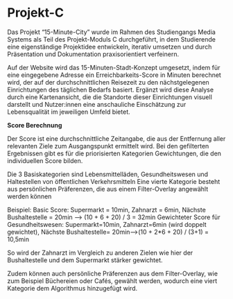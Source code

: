 # Projekt-C

Das Projekt “15-Minute-City” wurde im Rahmen des Studiengangs Media Systems als Teil des Projekt-Moduls C durchgeführt, in dem Studierende eine eigenständige Projektidee entwickeln, iterativ umsetzen und durch Präsentation und Dokumentation praxisorientiert verfeinern.

Auf der Website wird das 15-Minuten-Stadt-Konzept umgesetzt, indem für eine eingegebene Adresse ein Erreichbarkeits-Score in Minuten berechnet wird, der auf der durchschnittlichen Reisezeit zu den nächstgelegenen Einrichtungen des täglichen Bedarfs basiert. Ergänzt wird diese Analyse durch eine Kartenansicht, die die Standorte dieser Einrichtungen visuell darstellt und Nutzer:innen eine anschauliche Einschätzung zur Lebensqualität im jeweiligen Umfeld bietet.


**Score Berechnung**

Der Score ist eine durchschnittliche Zeitangabe, die aus der Entfernung aller relevanten Ziele zum Ausgangspunkt ermittelt wird.
Bei den gefilterten Ergebnissen gibt es für die priorisierten Kategorien Gewichtungen, die den individuellen Score bilden.

Die 3 Basiskategorien sind Lebensmittelläden, Gesundheitswesen und Haltestellen von öffentlichen Verkehrsmitteln
Eine vierte Kategorie besteht aus persönlichen Präferenzen, die aus einem Filter-Overlay angewählt werden können

Beispiel:
Basic Score: Supermarkt = 10min, Zahnarzt = 6min, Nächste Bushaltestelle = 20min --> (10 + 6 + 20) / 3 = 32min 
Gewichteter Score für Gesundheitswesen: Supermarkt=10min, Zahnarzt=6min (wird doppelt gewichtet), Nächste Bushaltestelle= 20min-->(10 + 2*6 + 20) / (3+1) = 10,5min

So wird der Zahnarzt im Vergleich zu anderen Zielen wie hier der Bushaltestelle und dem Supermarkt stärker gewichtet.

Zudem können auch persönliche Präferenzen aus dem Filter-Overlay, wie zum Beispiel Büchereien oder Cafés, gewählt werden, wodurch eine viert Kategorie dem Algorithmus hinzugefügt wird.
